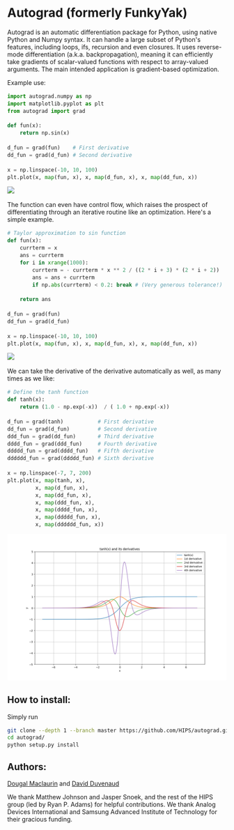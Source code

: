 # Autograd (formerly FunkyYak)

Autograd is an automatic differentiation package for Python, using native Python and Numpy syntax.
It can handle a large subset of Python's features, including loops, ifs, recursion and even closures.
It uses reverse-mode differentiation (a.k.a. backpropagation), meaning it can efficiently take gradients of scalar-valued functions with respect to array-valued arguments.
The main intended application is gradient-based optimization.

Example use:

```python
import autograd.numpy as np
import matplotlib.pyplot as plt
from autograd import grad

def fun(x):
    return np.sin(x)

d_fun = grad(fun)    # First derivative
dd_fun = grad(d_fun) # Second derivative

x = np.linspace(-10, 10, 100)
plt.plot(x, map(fun, x), x, map(d_fun, x), x, map(dd_fun, x))
```
<img src="https://github.com/HIPS/autograd/blob/master/examples/sinusoid.png" width="600">

The function can even have control flow, which raises the prospect
of differentiating through an iterative routine like an
optimization. Here's a simple example.

```python
# Taylor approximation to sin function
def fun(x):
    currterm = x
    ans = currterm
    for i in xrange(1000):
        currterm = - currterm * x ** 2 / ((2 * i + 3) * (2 * i + 2))
        ans = ans + currterm
        if np.abs(currterm) < 0.2: break # (Very generous tolerance!)

    return ans

d_fun = grad(fun)
dd_fun = grad(d_fun)

x = np.linspace(-10, 10, 100)
plt.plot(x, map(fun, x), x, map(d_fun, x), x, map(dd_fun, x))
```

<img src="https://github.com/HIPS/autograd/blob/master/examples/sinusoid_taylor.png" width="600">


We can take the derivative of the derivative automatically as well, as many times as we like:

```python
# Define the tanh function
def tanh(x):
    return (1.0 - np.exp(-x))  / ( 1.0 + np.exp(-x))

d_fun = grad(tanh)           # First derivative
dd_fun = grad(d_fun)         # Second derivative
ddd_fun = grad(dd_fun)       # Third derivative
dddd_fun = grad(ddd_fun)     # Fourth derivative
ddddd_fun = grad(dddd_fun)   # Fifth derivative
dddddd_fun = grad(ddddd_fun) # Sixth derivative

x = np.linspace(-7, 7, 200)
plt.plot(x, map(tanh, x),
         x, map(d_fun, x),
         x, map(dd_fun, x),
         x, map(ddd_fun, x),
         x, map(dddd_fun, x),
         x, map(ddddd_fun, x),
         x, map(dddddd_fun, x))
```

<img src="https://github.com/HIPS/autograd/blob/master/examples/tanh.png" width="600">

## How to install:

Simply run

```bash
git clone --depth 1 --branch master https://github.com/HIPS/autograd.git
cd autograd/
python setup.py install
```

## Authors:

[Dougal Maclaurin](mailto:maclaurin@physics.harvard.edu) and [David Duvenaud](http://mlg.eng.cam.ac.uk/duvenaud/)

We thank Matthew Johnson and Jasper Snoek, and the rest of the HIPS group (led by Ryan P. Adams) for helpful contributions.
We thank Analog Devices International and Samsung Advanced Institute of Technology for their gracious funding.
